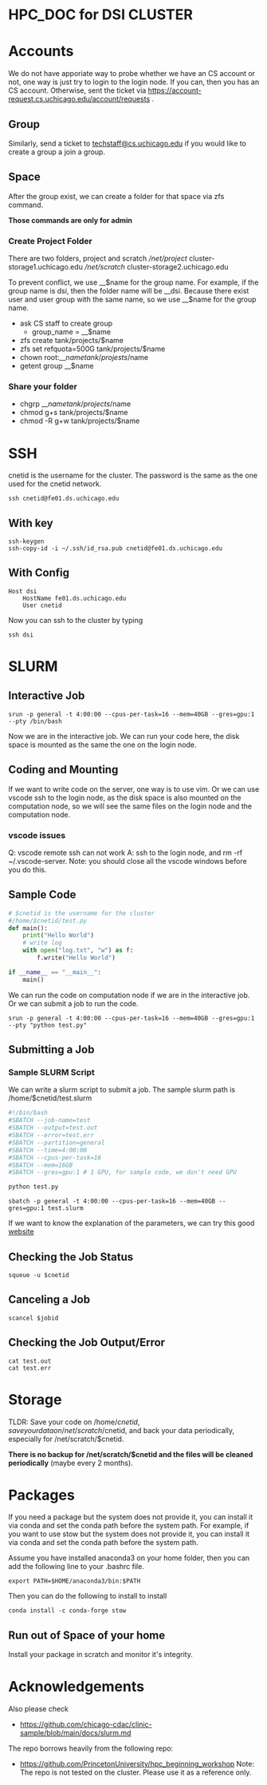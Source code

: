 # HPC_DOC for DSI CLUSTER
# Accounts
We do not have apporiate way to probe whether we have an CS account or not, one way is just try to login to the login node. If you can, then you has an CS account. Otherwise, sent the ticket via https://account-request.cs.uchicago.edu/account/requests .
## Group
Similarly, send a ticket to techstaff@cs.uchicago.edu if you would like to create a group a join a group.

## Space
After the group exist, we can create a folder for that space via zfs command.

**Those commands are only for admin**

### Create Project Folder
There are two folders, project and scratch
*/net/project*
cluster-storage1.uchicago.edu 
*/net/scratch*
cluster-storage2.uchicago.edu

To prevent conflict, we use __$name for the group name. For example, if the group name is dsi, then the folder name will be __dsi. Because there exist user and user group with the same name, so we use __$name for the group name.

- ask CS staff to create group
    - group_name = __$name
- zfs create tank/projects/$name
- zfs set refquota=500G  tank/projects/$name
- chown root:__$name tank/projests/$name
- getent group __$name

### Share your folder
- chgrp __$name tank/projects/$name
- chmod g+s tank/projects/$name
- chmod -R g+w tank/projects/$name

# SSH
cnetid is the username for the cluster. The password is the same as the one used for the cnetid network. 
```
ssh cnetid@fe01.ds.uchicago.edu
```
## With key
```
ssh-keygen
ssh-copy-id -i ~/.ssh/id_rsa.pub cnetid@fe01.ds.uchicago.edu
```
## With Config
```
Host dsi
    HostName fe01.ds.uchicago.edu
    User cnetid
```
Now you can ssh to the cluster by typing
```
ssh dsi
```
# SLURM
## Interactive Job
```
srun -p general -t 4:00:00 --cpus-per-task=16 --mem=40GB --gres=gpu:1 --pty /bin/bash
```
Now we are in the interactive job. We can run your code here, the disk space is mounted as the same the one on the login node.

## Coding and Mounting
If we want to write code on the server, one way is to use vim. Or we can use vscode ssh to the login node, as the disk space is also mounted on the computation node, so we will see the same files on the login node and the computation node.

### vscode issues
Q: vscode remote ssh can not work
A: ssh to the login node, and rm -rf ~/.vscode-server. Note: you should close all the vscode windows before you do this.

## Sample Code
```python
# $cnetid is the username for the cluster
#/home/$cnetid/test.py
def main():
    print("Hello World")
    # write log
    with open("log.txt", "w") as f:
        f.write("Hello World")

if __name__ == "__main__":
    main()
```
We can run the code on computation node if we are in the interactive job. Or we can submit a job to run the code.
```
srun -p general -t 4:00:00 --cpus-per-task=16 --mem=40GB --gres=gpu:1 --pty "python test.py"
```
## Submitting a Job
### Sample SLURM Script
We can write a slurm script to submit a job. The sample slurm path is /home/$cnetid/test.slurm

```bash
#!/bin/bash
#SBATCH --job-name=test
#SBATCH --output=test.out
#SBATCH --error=test.err
#SBATCH --partition=general
#SBATCH --time=4:00:00
#SBATCH --cpus-per-task=16
#SBATCH --mem=16GB
#SBATCH --gres=gpu:1 # 1 GPU, for sample code, we don't need GPU

python test.py
```

```
sbatch -p general -t 4:00:00 --cpus-per-task=16 --mem=40GB --gres=gpu:1 test.slurm
```

If we want to know the explanation of the parameters, we can try this good [website](https://explainshell.com/explain?cmd=sbatch+-p+general+-t+4%3A00%3A00+--cpus-per-task%3D16+--mem%3D40GB+--gres%3Dgpu%3A1+test.slurm)


## Checking the Job Status

```
squeue -u $cnetid
```
## Canceling a Job

```
scancel $jobid
```
## Checking the Job Output/Error

```
cat test.out
cat test.err
```

# Storage
TLDR: Save your code on /home/$cnetid, save your data on /net/scratch/$cnetid, and back your data periodically, especially for /net/scratch/$cnetid.

**There is no backup for /net/scratch/$cnetid and the files will be cleaned periodically** (maybe every 2 months).

# Packages
If you need a package but the system does not provide it, you can install it via conda and set the conda path before the system path. For example, if you want to use stow but the system does not provide it, you can install it via conda and set the conda path before the system path.

Assume you have installed anaconda3 on your home folder, then you can add the following line to your .bashrc file.
```
export PATH=$HOME/anaconda3/bin:$PATH
```
Then you can do the following to install to install
 
```
conda install -c conda-forge stow
```


## Run out of Space of your home
Install your package in scratch and monitor it's integrity.




# Acknowledgements
Also please check
- https://github.com/chicago-cdac/clinic-sample/blob/main/docs/slurm.md

The repo borrows heavily from the following repo:
- https://github.com/PrincetonUniversity/hpc_beginning_workshop
Note: The repo is not tested on the cluster. Please use it as a reference only.

